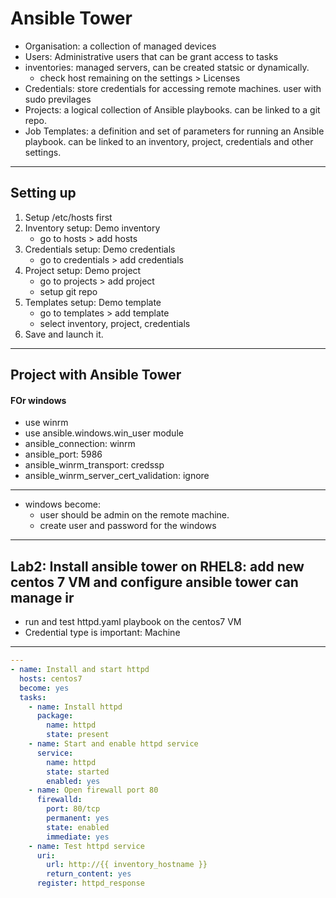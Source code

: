 # Ansible Tower
* Organisation: a collection of managed devices
* Users: Administrative users that can be grant access to tasks
* inventories: managed servers, can be created statsic or dynamically.
    * check host remaining on the settings > Licenses
* Credentials: store credentials for accessing remote machines. user with sudo previlages
* Projects: a logical collection of Ansible playbooks. can be linked to a git repo.
* Job Templates: a definition and set of parameters for running an Ansible playbook. can be linked to an inventory, project, credentials and other settings.
--- 
## Setting up
1. Setup /etc/hosts first
2. Inventory setup: Demo inventory
    * go to hosts > add hosts
3. Credentials setup: Demo credentials
    * go to credentials > add credentials
4. Project setup: Demo project
    * go to projects > add project
    * setup git repo
5. Templates setup: Demo template
    * go to templates > add template
    * select inventory, project, credentials
6. Save and launch it.
---
## Project with Ansible Tower
#### FOr windows
* use winrm
* use ansible.windows.win_user module
* ansible_connection: winrm
* ansible_port: 5986
* ansible_winrm_transport: credssp
* ansible_winrm_server_cert_validation: ignore
---
* windows become:
    * user should be admin on the remote machine. 
    * create user and password for the windows
---
## Lab2: Install ansible tower on RHEL8: add new centos 7 VM and configure ansible tower can manage ir
* run and test httpd.yaml playbook on the centos7 VM
* Credential type is important: Machine
---
```yaml
---
- name: Install and start httpd
  hosts: centos7
  become: yes
  tasks:
    - name: Install httpd
      package:
        name: httpd
        state: present
    - name: Start and enable httpd service
      service:
        name: httpd
        state: started
        enabled: yes
    - name: Open firewall port 80
      firewalld:
        port: 80/tcp
        permanent: yes
        state: enabled
        immediate: yes
    - name: Test httpd service
      uri:
        url: http://{{ inventory_hostname }}
        return_content: yes
      register: httpd_response
```
